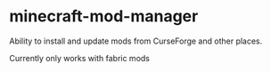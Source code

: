 # minecraft-mod-manager

Ability to install and update mods from CurseForge and other places.

Currently only works with fabric mods
